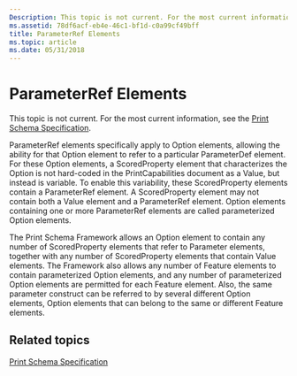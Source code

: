 ```yaml
---
Description: This topic is not current. For the most current information, see the Print Schema Specification.
ms.assetid: 78df6acf-eb4e-46c1-bf1d-c0a99cf49bff
title: ParameterRef Elements
ms.topic: article
ms.date: 05/31/2018
---
```


# ParameterRef Elements

This topic is not current. For the most current information, see the [Print Schema Specification](https://go.microsoft.com/?linkid=7141496).

ParameterRef elements specifically apply to Option elements, allowing the ability for that Option element to refer to a particular ParameterDef element. For these Option elements, a ScoredProperty element that characterizes the Option is not hard-coded in the PrintCapabilities document as a Value, but instead is variable. To enable this variability, these ScoredProperty elements contain a ParameterRef element. A ScoredProperty element may not contain both a Value element and a ParameterRef element. Option elements containing one or more ParameterRef elements are called parameterized Option elements.

The Print Schema Framework allows an Option element to contain any number of ScoredProperty elements that refer to Parameter elements, together with any number of ScoredProperty elements that contain Value elements. The Framework also allows any number of Feature elements to contain parameterized Option elements, and any number of parameterized Option elements are permitted for each Feature element. Also, the same parameter construct can be referred to by several different Option elements, Option elements that can belong to the same or different Feature elements.

## Related topics

<dl> <dt>

[Print Schema Specification](https://go.microsoft.com/?linkid=7141496)
</dt> </dl>

 

 



